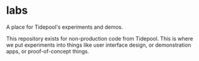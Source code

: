 labs
====

A place for Tidepool's experiments and demos.

This repository exists for non-production code from Tidepool. This is where we put experiments into things like user interface design, or demonstration apps, or proof-of-concept things.

